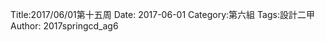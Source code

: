 Title:2017/06/01第十五周
Date: 2017-06-01
Category:第六組
Tags:設計二甲
Author: 2017springcd_ag6



<!-- PELICAN_END_SUMMARY -->